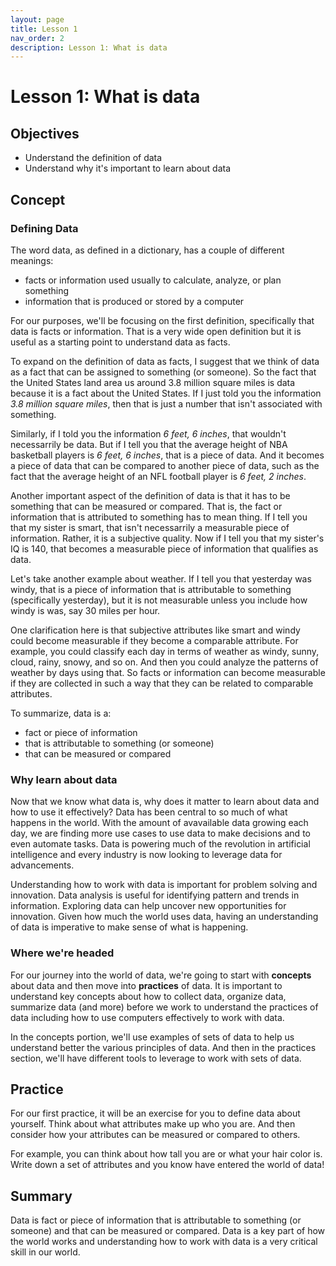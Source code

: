 ```yaml
---
layout: page
title: Lesson 1
nav_order: 2
description: Lesson 1: What is data
---
```

# Lesson 1: What is data

## Objectives

- Understand the definition of data
- Understand why it's important to learn about data

## Concept

### Defining Data
The word data, as defined in a dictionary, has a couple of different meanings:
- facts or information used usually to calculate, analyze, or plan something
- information that is produced or stored by a computer

For our purposes, we'll be focusing on the first definition, specifically that data is facts or information. That is a very wide open definition but it is useful as a starting point to understand data as facts.

To expand on the definition of data as facts, I suggest that we think of data as a fact that can be assigned to something (or someone). So the fact that the United States land area us around 3.8 million square miles is data because it is a fact about the United States. If I just told you the information *3.8 million square miles*, then that is just a number that isn't associated with something.

Similarly, if I told you the information *6 feet, 6 inches*, that wouldn't necessarrily be data. But if I tell you that the average height of NBA basketball players is *6 feet, 6 inches*, that is a piece of data. And it becomes a piece of data that can be compared to another piece of data, such as the fact that the average height of an NFL football player is *6 feet, 2 inches*.

Another important aspect of the definition of data is that it has to be something that can be measured or compared. That is, the fact or information that is attributed to something has to mean thing. If I tell you that my sister is smart, that isn't necessarrily a measurable piece of information. Rather, it is a subjective quality. Now if I tell you that my sister's IQ is 140, that becomes a measurable piece of information that qualifies as data.

Let's take another example about weather. If I tell you that yesterday was windy, that is a piece of information that is attributable to something (specifically yesterday), but it is not measurable unless you include how windy is was, say 30 miles per hour.

One clarification here is that subjective attributes like smart and windy could become measurable if they become a comparable attribute. For example, you could classify each day in terms of weather as windy, sunny, cloud, rainy, snowy, and so on. And then you could analyze the patterns of weather by days using that. So facts or information can become measurable if they are collected in such a way that they can be related to comparable attributes.

To summarize, data is a:
- fact or piece of information
- that is attributable to something (or someone)
- that can be measured or compared

### Why learn about data

Now that we know what data is, why does it matter to learn about data and how to use it effectively?  Data has been central to so much of what happens in the world.  With the amount of avavailable data growing each day, we are finding more use cases to use data to make decisions and to even automate tasks.  Data is powering much of the revolution in artificial intelligence and every industry is now looking to leverage data for advancements.

Understanding how to work with data is important for problem solving and innovation.  Data analysis is useful for identifying pattern and trends in information.  Exploring data can help uncover new opportunities for innovation.  Given how much the world uses data, having an understanding of data is imperative to make sense of what is happening.

### Where we're headed

For our journey into the world of data, we're going to start with **concepts** about data and then move into **practices** of data. It is important to understand key concepts about how to collect data, organize data, summarize data (and more) before we work to understand the practices of data including how to use computers effectively to work with data.

In the concepts portion, we'll use examples of sets of data to help us understand better the various principles of data. And then in the practices section, we'll have different tools to leverage to work with sets of data.

## Practice

For our first practice, it will be an exercise for you to define data about yourself.  Think about what attributes make up who you are.  And then consider how your attributes can be measured or compared to others.  

For example, you can think about how tall you are or what your hair color is.  Write down a set of attributes and you know have entered the world of data!

## Summary

Data is fact or piece of information that is attributable to something (or someone) and that can be measured or compared.  Data is a key part of how the world works and understanding how to work with data is a very critical skill in our world.
